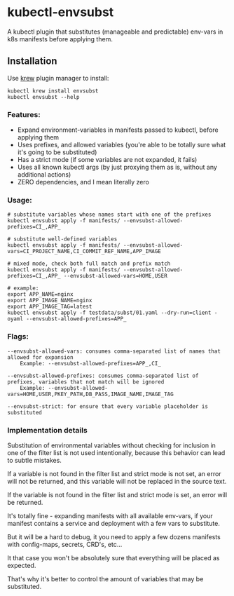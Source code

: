 # kubectl-envsubst

A kubectl plugin that substitutes (manageable and predictable) env-vars in k8s manifests before applying them.

## Installation

Use [krew](https://krew.sigs.k8s.io/) plugin manager to install:

    kubectl krew install envsubst
    kubectl envsubst --help

### Features:

- Expand environment-variables in manifests passed to kubectl, before applying them
- Uses prefixes, and allowed variables (you're able to be totally sure what it's going to be substituted)
- Has a strict mode (if some variables are not expanded, it fails)
- Uses all known kubectl args (by just proxying them as is, without any additional actions)
- ZERO dependencies, and I mean literally zero

### Usage:

```
# substitute variables whose names start with one of the prefixes
kubectl envsubst apply -f manifests/ --envsubst-allowed-prefixes=CI_,APP_

# substitute well-defined variables
kubectl envsubst apply -f manifests/ --envsubst-allowed-vars=CI_PROJECT_NAME,CI_COMMIT_REF_NAME,APP_IMAGE

# mixed mode, check both full match and prefix match
kubectl envsubst apply -f manifests/ --envsubst-allowed-prefixes=CI_,APP_ --envsubst-allowed-vars=HOME,USER

# example:
export APP_NAME=nginx
export APP_IMAGE_NAME=nginx
export APP_IMAGE_TAG=latest
kubectl envsubst apply -f testdata/subst/01.yaml --dry-run=client -oyaml --envsubst-allowed-prefixes=APP_
```

### Flags:

```
--envsubst-allowed-vars: consumes comma-separated list of names that allowed for expansion
    Example: --envsubst-allowed-prefixes=APP_,CI_

--envsubst-allowed-prefixes: consumes comma-separated list of prefixes, variables that not match will be ignored
    Example: --envsubst-allowed-vars=HOME,USER,PKEY_PATH,DB_PASS,IMAGE_NAME,IMAGE_TAG

--envsubst-strict: for ensure that every variable placeholder is substituted
```

### Implementation details

Substitution of environmental variables without checking for inclusion in one of the filter list is not used intentionally, because this behavior can lead to subtle mistakes.

If a variable is not found in the filter list and strict mode is not set, an error will not be returned, and this variable will not be replaced in the source text.

If the variable is not found in the filter list and strict mode is set, an error will be returned.

It's totally fine - expanding manifests with all available env-vars, if your manifest contains a service and deployment with a few vars to substitute.

But it will be a hard to debug, it you need to apply a few dozens manifests with config-maps, secrets, CRD's, etc...

It that case you won't be absolutely sure that everything will be placed as expected.

That's why it's better to control the amount of variables that may be substituted.
